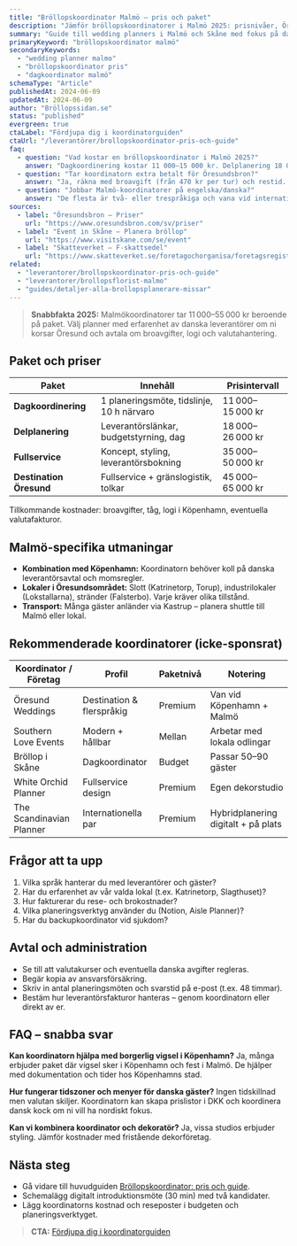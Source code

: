 ```yaml
---
title: "Bröllopskoordinator Malmö – pris och paket"
description: "Jämför bröllopskoordinatorer i Malmö 2025: prisnivåer, Öresundslogistik och rekommenderade planners för internationella bröllop."
summary: "Guide till wedding planners i Malmö och Skåne med fokus på danska gäster, avtal och budget för dagkoordinering och fullservice."
primaryKeyword: "bröllopskoordinator malmö"
secondaryKeywords:
  - "wedding planner malmo"
  - "bröllopskoordinator pris"
  - "dagkoordinator malmö"
schemaType: "Article"
publishedAt: 2024-06-09
updatedAt: 2024-06-09
author: "Bröllopssidan.se"
status: "published"
evergreen: true
ctaLabel: "Fördjupa dig i koordinatorguiden"
ctaUrl: "/leverantörer/brollopskoordinator-pris-och-guide"
faq:
  - question: "Vad kostar en bröllopskoordinator i Malmö 2025?"
    answer: "Dagkoordinering kostar 11 000–15 000 kr. Delplanering 18 000–26 000 kr och fullservice 35 000–55 000 kr. Destination Öresund (med Köpenhamn) kan ligga upp till 65 000 kr inklusive resor."
  - question: "Tar koordinatorn extra betalt för Öresundsbron?"
    answer: "Ja, räkna med broavgift (från 470 kr per tur) och restid. Många koordinatorer använder BroPass för lägre kostnad men fakturerar ändå restiden."
  - question: "Jobbar Malmö-koordinatorer på engelska/danska?"
    answer: "De flesta är två- eller trespråkiga och vana vid internationella gäster. Säkerställ detta i första mötet om ni har många gäster från utlandet."
sources:
  - label: "Öresundsbron – Priser"
    url: "https://www.oresundsbron.com/sv/priser"
  - label: "Event in Skåne – Planera bröllop"
    url: "https://www.visitskane.com/se/event"
  - label: "Skatteverket – F-skattsedel"
    url: "https://www.skatteverket.se/foretagochorganisa/foretagsregistrering/"
related:
  - "leverantorer/brollopskoordinator-pris-och-guide"
  - "leverantorer/brollopsflorist-malmo"
  - "guides/detaljer-alla-brollopsplanerare-missar"
---
```


> **Snabbfakta 2025:** Malmökoordinatorer tar 11 000–55 000 kr beroende på paket. Välj planner med erfarenhet av danska leverantörer om ni korsar Öresund och avtala om broavgifter, logi och valutahantering.

## Paket och priser

| Paket                   | Innehåll                                  | Prisintervall    |
| ----------------------- | ----------------------------------------- | ---------------- |
| **Dagkoordinering**     | 1 planeringsmöte, tidslinje, 10 h närvaro | 11 000–15 000 kr |
| **Delplanering**        | Leverantörslänkar, budgetstyrning, dag    | 18 000–26 000 kr |
| **Fullservice**         | Koncept, styling, leverantörsbokning      | 35 000–50 000 kr |
| **Destination Öresund** | Fullservice + gränslogistik, tolkar       | 45 000–65 000 kr |

Tillkommande kostnader: broavgifter, tåg, logi i Köpenhamn, eventuella valutafakturor.

## Malmö-specifika utmaningar

- **Kombination med Köpenhamn:** Koordinatorn behöver koll på danska leverantörsavtal och momsregler.
- **Lokaler i Öresundsområdet:** Slott (Katrinetorp, Torup), industrilokaler (Lokstallarna), stränder (Falsterbo). Varje kräver olika tillstånd.
- **Transport:** Många gäster anländer via Kastrup – planera shuttle till Malmö eller lokal.

## Rekommenderade koordinatorer (icke-sponsrat)

| Koordinator / Företag    | Profil                    | Paketnivå | Notering                            |
| ------------------------ | ------------------------- | --------- | ----------------------------------- |
| Öresund Weddings         | Destination & flerspråkig | Premium   | Van vid Köpenhamn + Malmö           |
| Southern Love Events     | Modern + hållbar          | Mellan    | Arbetar med lokala odlingar         |
| Bröllop i Skåne          | Dagkoordinator            | Budget    | Passar 50–90 gäster                 |
| White Orchid Planner     | Fullservice design        | Premium   | Egen dekorstudio                    |
| The Scandinavian Planner | Internationella par       | Premium   | Hybridplanering digitalt + på plats |

## Frågor att ta upp

1. Vilka språk hanterar du med leverantörer och gäster?
2. Har du erfarenhet av vår valda lokal (t.ex. Katrinetorp, Slagthuset)?
3. Hur fakturerar du rese- och brokostnader?
4. Vilka planeringsverktyg använder du (Notion, Aisle Planner)?
5. Har du backupkoordinator vid sjukdom?

## Avtal och administration

- Se till att valutakurser och eventuella danska avgifter regleras.
- Begär kopia av ansvarsförsäkring.
- Skriv in antal planeringsmöten och svarstid på e-post (t.ex. 48 timmar).
- Bestäm hur leverantörsfakturor hanteras – genom koordinatorn eller direkt av er.

## FAQ – snabba svar

**Kan koordinatorn hjälpa med borgerlig vigsel i Köpenhamn?**
Ja, många erbjuder paket där vigsel sker i Köpenhamn och fest i Malmö. De hjälper med dokumentation och tider hos Köpenhamns stad.

**Hur fungerar tidszoner och menyer för danska gäster?**
Ingen tidskillnad men valutan skiljer. Koordinatorn kan skapa prislistor i DKK och koordinera dansk kock om ni vill ha nordiskt fokus.

**Kan vi kombinera koordinator och dekoratör?**
Ja, vissa studios erbjuder styling. Jämför kostnader med fristående dekorföretag.

## Nästa steg

- Gå vidare till huvudguiden [Bröllopskoordinator: pris och guide](/leverantörer/brollopskoordinator-pris-och-guide/).
- Schemalägg digitalt introduktionsmöte (30 min) med två kandidater.
- Lägg koordinatorns kostnad och reseposter i budgeten och planeringsverktyget.

> **CTA:** [Fördjupa dig i koordinatorguiden](/leverantörer/brollopskoordinator-pris-och-guide)
